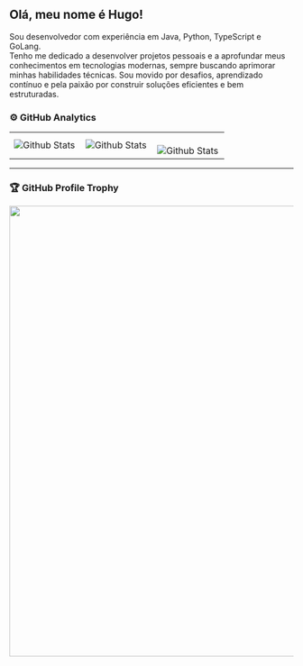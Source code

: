 
## Olá, meu nome é Hugo!

<p align="left"> 
     Sou desenvolvedor com experiência em Java, Python, TypeScript e GoLang.<br>
     Tenho me dedicado a desenvolver projetos pessoais e a aprofundar meus conhecimentos em tecnologias modernas, sempre buscando aprimorar minhas habilidades técnicas.
     Sou movido por desafios, aprendizado contínuo e pela paixão por construir soluções eficientes e bem estruturadas.
</p>

### ⚙️ GitHub Analytics

<table>
  <tr>
    <td>
      <img
        align="left"
        src="https://github-readme-stats.vercel.app/api?username=HugoCBB&theme=dark&hide_border=false&include_all_commits=true"
        alt="Github Stats"
      />
    </td>
    <td>
      <img
        align="left"
        src="https://github-readme-stats.vercel.app/api/top-langs/?username=HugoCBB&theme=dark&hide_border=false&include_all_commits=true&count_private=true&layout=compact"
        alt="Github Stats"
      />
    </td>
    <td>
      <br />
      <img
        align="left"
        src="https://github-readme-streak-stats.herokuapp.com/?user=HugoCBB&theme=dark&hide_border=false"
        alt="Github Stats"
      />
    </td>
  </tr>
</table>

--- 

### 🏆 GitHub Profile Trophy

<p align="center">
  <a
    href="https://github.com/HugoCBB/github-profile-trophy"
    title="repositório de troféus"
  >
    <img
      width="800"
      src="https://github-profile-trophy.vercel.app/?username=HugoCBB&column=8&theme=darkhub&no-frame=true&no-bg=true"
    />
  </a>
</p>
